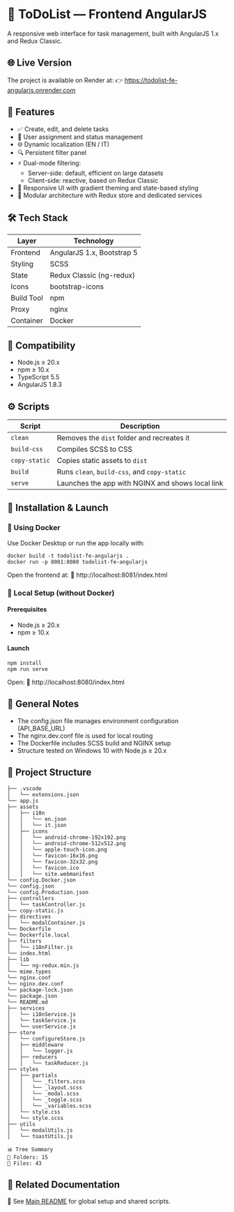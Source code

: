 # 🧾 ToDoList — Frontend AngularJS

A responsive web interface for task management, built with AngularJS 1.x and Redux Classic.

## 🌐 Live Version

The project is available on Render at: 👉 https://todolist-fe-angularjs.onrender.com

## 🧩 Features

- ✅ Create, edit, and delete tasks
- 👥 User assignment and status management
- 🌐 Dynamic localization (EN / IT)
- 🔍 Persistent filter panel
- ⚡ Dual-mode filtering:
  - Server-side: default, efficient on large datasets
  - Client-side: reactive, based on Redux Classic
- 🎨 Responsive UI with gradient theming and state-based styling
- 🧠 Modular architecture with Redux store and dedicated services

## 🛠 Tech Stack

| Layer      | Technology                 |
| ---------- | -------------------------- |
| Frontend   | AngularJS 1.x, Bootstrap 5 |
| Styling    | SCSS                       |
| State      | Redux Classic (ng-redux)   |
| Icons      | bootstrap-icons            |
| Build Tool | npm                        |
| Proxy      | nginx                      |
| Container  | Docker                     |

## 🧪 Compatibility

- Node.js ≥ 20.x
- npm ≥ 10.x
- TypeScript 5.5
- AngularJS 1.8.3

## ⚙️ Scripts

| Script        | Description                                      |
| ------------- | ------------------------------------------------ |
| `clean`       | Removes the `dist` folder and recreates it       |
| `build-css`   | Compiles SCSS to CSS                             |
| `copy-static` | Copies static assets to `dist`                   |
| `build`       | Runs `clean`, `build-css`, and `copy-static`     |
| `serve`       | Launches the app with NGINX and shows local link |

<a name="installation-and-launch"></a>

## 🚀 Installation & Launch

### 🐳 Using Docker

Use Docker Desktop or run the app locally with:

```
docker build -t todolist-fe-angularjs .
docker run -p 8081:8080 todolist-fe-angularjs
```

Open the frontend at: 📍 http://localhost:8081/index.html

### 🧪 Local Setup (without Docker)

#### Prerequisites

- Node.js ≥ 20.x
- npm ≥ 10.x

#### Launch

```
npm install
npm run serve
```

Open: 📍 http://localhost:8080/index.html

## 🧾 General Notes

- The config.json file manages environment configuration (API_BASE_URL)
- The nginx.dev.conf file is used for local routing
- The Dockerfile includes SCSS build and NGINX setup
- Structure tested on Windows 10 with Node.js ≥ 20.x

## 📁 Project Structure

```
├── .vscode
│   └── extensions.json
└── app.js
├── assets
│   ├── i18n
│   │   └── en.json
│   │   └── it.json
│   ├── icons
│   │   └── android-chrome-192x192.png
│   │   └── android-chrome-512x512.png
│   │   └── apple-touch-icon.png
│   │   └── favicon-16x16.png
│   │   └── favicon-32x32.png
│   │   └── favicon.ico
│   │   └── site.webmanifest
└── config.Docker.json
└── config.json
└── config.Production.json
├── controllers
│   └── taskController.js
└── copy-static.js
├── directives
│   └── modalContainer.js
└── Dockerfile
└── Dockerfile.local
├── filters
│   └── i18nFilter.js
└── index.html
├── lib
│   └── ng-redux.min.js
└── mime.types
└── nginx.conf
└── nginx.dev.conf
└── package-lock.json
└── package.json
└── README.md
├── services
│   └── i18nService.js
│   └── taskService.js
│   └── userService.js
├── store
│   └── configureStore.js
│   ├── middleware
│   │   └── logger.js
│   ├── reducers
│   │   └── taskReducer.js
├── styles
│   ├── partials
│   │   └── _filters.scss
│   │   └── _layout.scss
│   │   └── _modal.scss
│   │   └── _toggle.scss
│   │   └── _variables.scss
│   └── style.css
│   └── style.scss
├── utils
│   └── modalUtils.js
│   └── toastUtils.js

📊 Tree Summary
📁 Folders: 15
📄 Files: 43
```

## 🔗 Related Documentation

📖 See [Main README](../README.md) for global setup and shared scripts.
